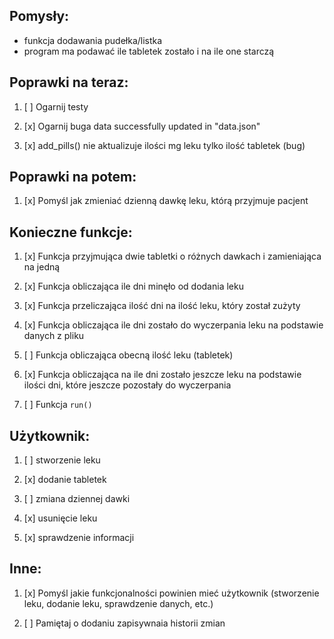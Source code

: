 ## Pomysły:

* funkcja dodawania pudełka/listka
* program ma podawać ile tabletek zostało i na ile one starczą

## Poprawki na teraz:

1. [ ] Ogarnij testy

2. [x] Ogarnij buga data successfully updated in "data.json"

3. [x] add_pills() nie aktualizuje ilości mg leku tylko ilość tabletek (bug)

## Poprawki na potem:

1. [x] Pomyśl jak zmieniać dzienną dawkę leku, którą przyjmuje pacjent

## Konieczne funkcje:

1. [x] Funkcja przyjmująca dwie tabletki o różnych dawkach i zamieniająca na jedną

3. [x] Funkcja obliczająca ile dni minęło od dodania leku

4. [x] Funkcja przeliczająca ilość dni na ilość leku, który został zużyty

5. [x] Funkcja obliczająca ile dni zostało do wyczerpania leku na podstawie danych z pliku

6. [ ] Funkcja obliczająca obecną ilość leku (tabletek)

7. [x] Funkcja obliczająca na ile dni zostało jeszcze leku na podstawie ilości dni, które jeszcze pozostały do wyczerpania

8. [ ] Funkcja `run()`

## Użytkownik:

1. [ ] stworzenie leku

2. [x] dodanie tabletek

3. [ ] zmiana dziennej dawki

4. [x] usunięcie leku

5. [x] sprawdzenie informacji

## Inne:

1. [x] Pomyśl jakie funkcjonalności powinien mieć użytkownik (stworzenie leku, dodanie leku, sprawdzenie danych, etc.)

2. [ ] Pamiętaj o dodaniu zapisywnaia historii zmian
